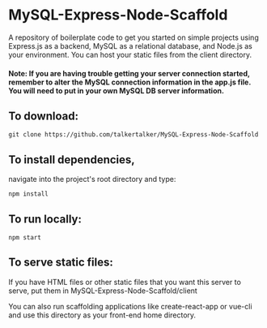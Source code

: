 # MySQL-Express-Node-Scaffold
A repository of boilerplate code to get you started on simple projects using Express.js as a backend, MySQL as a relational database, and Node.js as your environment. You can host your static files from the client directory.

#### Note: If you are having trouble getting your server connection started, remember to alter the MySQL connection information in the app.js file. You will need to put in your own MySQL DB server information.

## To download:

`git clone https://github.com/talkertalker/MySQL-Express-Node-Scaffold`

## To install dependencies,

navigate into the project's root directory and type:

`npm install`

## To run locally:

`npm start`

## To serve static files:

If you have HTML files or other static files that you want this server to serve, put them in MySQL-Express-Node-Scaffold/client

You can also run scaffolding applications like create-react-app or vue-cli and use this directory as your front-end home directory.
